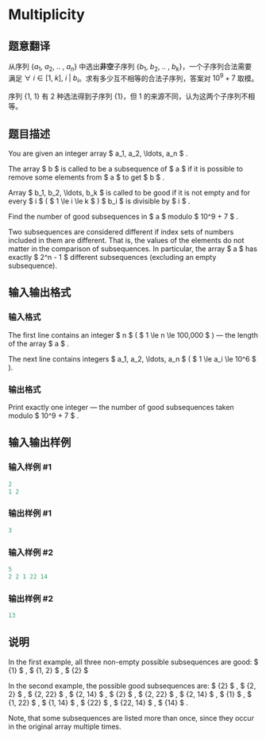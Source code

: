# Multiplicity

## 题意翻译

从序列 $\{a_1,\ a_2,\ ..\ ,\ a_n\}$ 中选出**非空**子序列 $\{b_1,\ b_2,\ ..\ ,\ b_k\}$，一个子序列合法需要满足 $\forall\ i \in [1,\ k],\ i\ |\ b_i$。求有多少互不相等的合法子序列，答案对 $10^9 + 7$ 取模。

序列 $\{1,\ 1\}$ 有 $2$ 种选法得到子序列 $\{1\}$，但 $1$ 的来源不同，认为这两个子序列不相等。

## 题目描述

You are given an integer array $ a_1, a_2, \ldots, a_n $ .

The array $ b $ is called to be a subsequence of $ a $ if it is possible to remove some elements from $ a $ to get $ b $ .

Array $ b_1, b_2, \ldots, b_k $ is called to be good if it is not empty and for every $ i $ ( $ 1 \le i \le k $ ) $ b_i $ is divisible by $ i $ .

Find the number of good subsequences in $ a $ modulo $ 10^9 + 7 $ .

Two subsequences are considered different if index sets of numbers included in them are different. That is, the values ​of the elements ​do not matter in the comparison of subsequences. In particular, the array $ a $ has exactly $ 2^n - 1 $ different subsequences (excluding an empty subsequence).

## 输入输出格式

### 输入格式

The first line contains an integer $ n $ ( $ 1 \le n \le 100\,000 $ ) — the length of the array $ a $ .

The next line contains integers $ a_1, a_2, \ldots, a_n $ ( $ 1 \le a_i \le 10^6 $ ).

### 输出格式

Print exactly one integer — the number of good subsequences taken modulo $ 10^9 + 7 $ .

## 输入输出样例

### 输入样例 #1

```cpp
2
1 2

```
### 输出样例 #1

```cpp
3
```


### 输入样例 #2

```cpp
5
2 2 1 22 14

```
### 输出样例 #2

```cpp
13
```


## 说明

In the first example, all three non-empty possible subsequences are good: $ \{1\} $ , $ \{1, 2\} $ , $ \{2\} $

In the second example, the possible good subsequences are: $ \{2\} $ , $ \{2, 2\} $ , $ \{2, 22\} $ , $ \{2, 14\} $ , $ \{2\} $ , $ \{2, 22\} $ , $ \{2, 14\} $ , $ \{1\} $ , $ \{1, 22\} $ , $ \{1, 14\} $ , $ \{22\} $ , $ \{22, 14\} $ , $ \{14\} $ .

Note, that some subsequences are listed more than once, since they occur in the original array multiple times.

